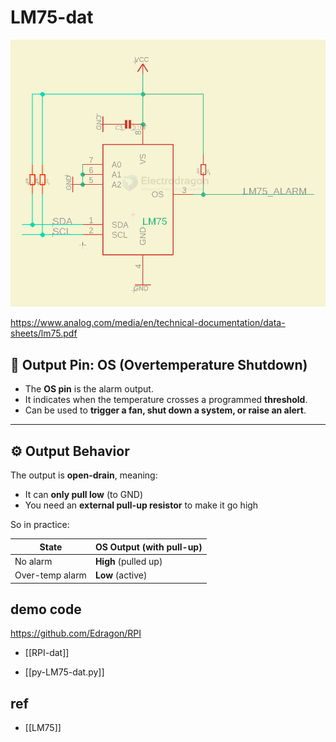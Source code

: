 
# LM75-dat

![](2024-07-08-18-39-35.png)

https://www.analog.com/media/en/technical-documentation/data-sheets/lm75.pdf


## 🔧 Output Pin: OS (Overtemperature Shutdown)

- The **OS pin** is the alarm output.
- It indicates when the temperature crosses a programmed **threshold**.
- Can be used to **trigger a fan, shut down a system, or raise an alert**.

---

## ⚙️ Output Behavior

The output is **open-drain**, meaning:

- It can **only pull low** (to GND)
- You need an **external pull-up resistor** to make it go high

So in practice:

| State             | OS Output (with pull-up) |
|------------------|--------------------------|
| No alarm         | **High** (pulled up)     |
| Over-temp alarm  | **Low** (active)         |

## demo code 

https://github.com/Edragon/RPI

- [[RPI-dat]]

- [[py-LM75-dat.py]]



## ref 

- [[LM75]]